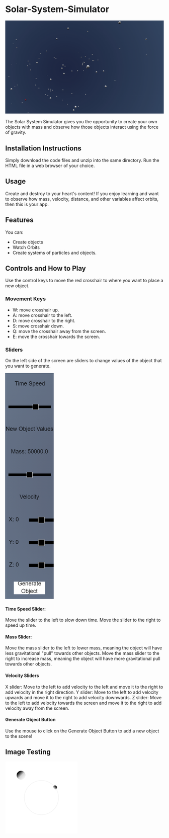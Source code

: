 # Solar-System-Simulator
![Gif of objects orbiting and interacting in space.](./images/scene14.gif)

The Solar System Simulator gives you the opportunity to create your own objects with mass and observe how those objects
interact using the force of gravity.

## Installation Instructions
Simply download the code files and unzip into the same directory. Run the HTML file in a web browser of your choice.

## Usage
Create and destroy to your heart's content! If you enjoy learning and want to observe how mass, velocity, distance, and other variables affect orbits, then this is your app.

## Features
You can:
* Create objects
* Watch Orbits
* Create systems of particles and objects.

## Controls and How to Play
Use the control keys to move the red crosshair to where you want to place a new object.
### Movement Keys
* W: move crosshair up.
* A: move crosshair to the left.
* D: move crosshair to the right.
* S: move crosshair down.
* Q: move the crosshair away from the screen.
* E: move the crosshair towards the screen.

### Sliders
On the left side of the screen are sliders to change values of the object that you want to generate.

![Image of sliders in the simulation](./images/sliders.png)

#### Time Speed Slider:
Move the slider to the left to slow down time.
Move the slider to the right to speed up time.

#### Mass Slider:
Move the mass slider to the left to lower mass, meaning the object will have less gravitational "pull" towards other objects.
Move the mass slider to the right to increase mass, meaning the object will have more gravitational pull towards other objects.

#### Velocity Sliders
X slider: Move to the left to add velocity to the left and move it to the right to add velocity in the right direction.
Y slider: Move to the left to add velocity upwards and move it to the right to add velocity downwards.
Z slider: Move to the left to add velocity towards the screen and move it to the right to add velocity away from the screen.

#### Generate Object Button
Use the mouse to click on the Generate Object Button to add a new object to the scene!

## Image Testing
![Test imgage](./images/orbits.png)
